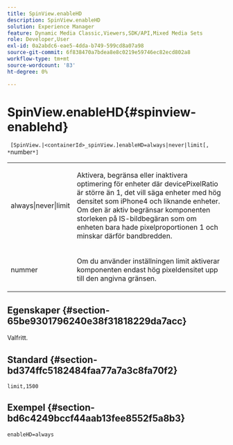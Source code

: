 ```yaml
---
title: SpinView.enableHD
description: SpinView.enableHD
solution: Experience Manager
feature: Dynamic Media Classic,Viewers,SDK/API,Mixed Media Sets
role: Developer,User
exl-id: 0a2abdc6-eae5-4dda-b749-599cd8a07a98
source-git-commit: 6f838470a7bdea8e8c0219e59746ec82ecd802a8
workflow-type: tm+mt
source-wordcount: '83'
ht-degree: 0%

---
```


# SpinView.enableHD{#spinview-enablehd}

` [SpinView.|<containerId>_spinView.]enableHD=always|never|limit[, *`number`*]`

<table id="table_8929B59833DE4E1C89FA4BCF07309809"> 
 <tbody> 
  <tr> 
   <td colname="col1"> <p> <span class="codeph"> always|never|limit</span> </p> </td> 
   <td colname="col2"> <p> Aktivera, begränsa eller inaktivera optimering för enheter där <span class="codeph"> devicePixelRatio</span> är större än <span class="codeph"> 1</span>, det vill säga enheter med hög densitet som iPhone4 och liknande enheter. Om den är aktiv begränsar komponenten storleken på IS-bildbegäran som om enheten bara hade pixelproportionen <span class="codeph"> 1</span> och minskar därför bandbredden. </p> </td> 
  </tr> 
  <tr> 
   <td colname="col1"> <p> <span class="codeph"><span class="varname"> nummer</span></span> </p> </td> 
   <td colname="col2"> <p> Om du använder inställningen <span class="codeph"> limit</span> aktiverar komponenten endast hög pixeldensitet upp till den angivna gränsen. </p> </td> 
  </tr> 
 </tbody> 
</table>

## Egenskaper {#section-65be9301796240e38f31818229da7acc}

Valfritt.

## Standard {#section-bd374ffc5182484faa77a7a3c8fa70f2}

`limit,1500`

## Exempel {#section-bd6c4249bccf44aab13fee8552f5a8b3}

`enableHD=always`
